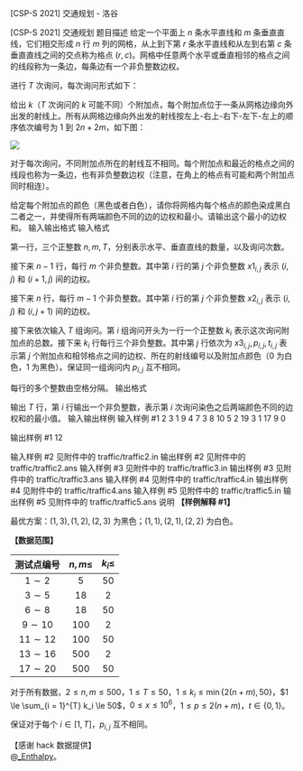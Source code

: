 



[CSP-S 2021] 交通规划 - 洛谷














[CSP-S 2021] 交通规划
题目描述
给定一个平面上 $n$ 条水平直线和 $m$ 条垂直直线，它们相交形成 $n$ 行 $m$ 列的网格，从上到下第 $r$ 条水平直线和从左到右第 $c$ 条垂直直线之间的交点称为格点 $(r, c)$。网格中任意两个水平或垂直相邻的格点之间的线段称为一条边，每条边有一个非负整数边权。

进行 $T$ 次询问，每次询问形式如下：

给出 $k$（$T$ 次询问的 $k$ 可能不同）个附加点，每个附加点位于一条从网格边缘向外出发的射线上。所有从网格边缘向外出发的射线按左上-右上-右下-左下-左上的顺序依次编号为 $1$ 到 $2 n + 2 m$，如下图：

![](https://cdn.luogu.com.cn/upload/image_hosting/iwajnac8.png)

对于每次询问，不同附加点所在的射线互不相同。每个附加点和最近的格点之间的线段也称为一条边，也有非负整数边权（注意，在角上的格点有可能和两个附加点同时相连）。

给定每个附加点的颜色（黑色或者白色），请你将网格内每个格点的颜色染成黑白二者之一，并使得所有两端颜色不同的边的边权和最小。请输出这个最小的边权和。
输入输出格式
输入格式

第一行，三个正整数 $n, m, T$，分别表示水平、垂直直线的数量，以及询问次数。

接下来 $n - 1$ 行，每行 $m$ 个非负整数。其中第 $i$ 行的第 $j$ 个非负整数 ${x 1}_{i, j}$ 表示 $(i, j)$ 和 $(i + 1, j)$ 间的边权。

接下来 $n$ 行，每行 $m - 1$ 个非负整数。其中第 $i$ 行的第 $j$ 个非负整数 ${x 2}_{i, j}$ 表示 $(i, j)$ 和 $(i, j + 1)$ 间的边权。

接下来依次输入 $T$ 组询问。第 $i$ 组询问开头为一行一个正整数 $k_i$ 表示这次询问附加点的总数。接下来 $k_i$ 行每行三个非负整数。其中第 $j$ 行依次为 ${x 3}_{i, j}, p_{i, j}, t_{i, j}$ 表示第 $j$ 个附加点和相邻格点之间的边权、所在的射线编号以及附加点颜色（$0$ 为白色，$1$ 为黑色）。保证同一组询问内 $p_{i, j}$ 互不相同。

每行的多个整数由空格分隔。
输出格式

输出 $T$ 行，第 $i$ 行输出一个非负整数，表示第 $i$ 次询问染色之后两端颜色不同的边权和的最小值。
输入输出样例
输入样例 #1
2 3 1
9 4 7
3 8
10 5
2
19 3 1
17 9 0

输出样例 #1
12

输入样例 #2
见附件中的 traffic/traffic2.in
输出样例 #2
见附件中的 traffic/traffic2.ans
输入样例 #3
见附件中的 traffic/traffic3.in
输出样例 #3
见附件中的 traffic/traffic3.ans
输入样例 #4
见附件中的 traffic/traffic4.in
输出样例 #4
见附件中的 traffic/traffic4.ans
输入样例 #5
见附件中的 traffic/traffic5.in
输出样例 #5
见附件中的 traffic/traffic5.ans
说明
**【样例解释 #1】**

最优方案：$(1, 3), (1, 2), (2, 3)$ 为黑色；$(1, 1), (2, 1), (2, 2)$ 为白色。

**【数据范围】**

| 测试点编号 | $n, m \le$ | $k_i \le$ |
|:-:|:-:|:-:|
| $1 \sim 2$ | $5$ | $50$ |
| $3 \sim 5$ | $18$ | $2$ |
| $6 \sim 8$ | $18$ | $50$ |
| $9 \sim 10$ | $100$ | $2$ |
| $11 \sim 12$ | $100$ | $50$ |
| $13 \sim 16$ | $500$ | $2$ |
| $17 \sim 20$ | $500$ | $50$ |

对于所有数据，$2 \le n, m \le 500$，$1 \le T \le 50$，$1 \le k_i \le \min \{ 2 (n + m), 50 \}$，$1 \le \sum_{i = 1}^{T} k_i \le 50$，$0 \le x \le {10}^6$，$1 \le p \le 2 (n + m)$，$t \in \{ 0, 1 \}$。

保证对于每个 $i \in [1, T]$，$p_{i, j}$ 互不相同。

【感谢 hack 数据提供】  
@[\_Enthalpy](/user/42156)。






